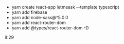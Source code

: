 - yarn create react-app letmeask --template typescript
- yarn add firebase
- yarn add node-sass@^5.0.0
- yarn add react-router-dom
- yarn add @types/react-router-dom -D

8:29